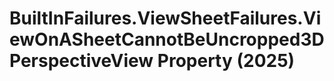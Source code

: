 # BuiltInFailures.ViewSheetFailures.ViewOnASheetCannotBeUncropped3DPerspectiveView Property (2025)

﻿